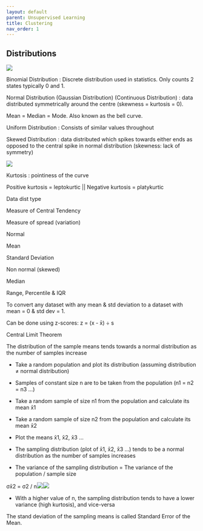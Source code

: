 ```yaml
---
layout: default
parent: Unsupervised Learning
title: Clustering
nav_order: 1
---
```




## Distributions


![](https://lh5.googleusercontent.com/5YCExoAhnLJzY1eSMR-hlINKnL70QKv0Akt7nTsyw0vUb8U_ZcElyLGa5QGiyXXBmY__IFRQU5SE28fGmOdJ0-mGxmeui7TnaGBetcY8ei3gpk6oQ2jiydIYMIhJPAV87aaSIisU)

Binomial Distribution  : Discrete distribution used in statistics. Only counts 2 states typically 0 and 1.



Normal Distribution (Gaussian Distribution) (Continuous Distribution) : data distributed symmetrically around the centre (skewness = kurtosis = 0).

Mean = Median = Mode. Also known as the bell curve.



Uniform Distribution : Consists of similar values throughout



Skewed Distribution : data distributed which spikes towards either ends as opposed to the central spike in normal distribution (skewness: lack of symmetry)

![](https://lh5.googleusercontent.com/xSFebQ4fS5oGd-c7NFnD8MeJWI_SmDj1xWIb9W4nA4MT84shpU9azJ2774EmUKOwVHlRF6fFTSDB5uJCku-4JM3MPPANVczNIOP5YRYr2ZIbvz3_ho73uAedH1I8ET_xewbYOjLZ)

Kurtosis : pointiness of the curve

Positive kurtosis = leptokurtic || Negative kurtosis = platykurtic




Data dist type

Measure of Central Tendency

Measure of spread (variation)

Normal

Mean

Standard Deviation

Non normal (skewed)

Median

Range, Percentile & IQR



To convert any dataset with any mean & std deviation to a dataset with mean = 0 & std dev = 1.

Can be done using z-scores: z = (x - x̄) ÷ s




Central Limit Theorem

The distribution of the sample means tends towards a normal distribution as the number of samples increase



-   Take a random population and plot its distribution (assuming distribution ≠ normal distribution)


-   Samples of constant size n are to be taken from the population (n1 = n2 = n3 …)

-   Take a random sample of size n1 from the population and calculate its mean x̄1

-   Take a random sample of size n2 from the population and calculate its mean x̄2

-   Plot the means x̄1, x̄2, x̄3 …

-   The sampling distribution (plot of x̄1, x̄2, x̄3 …) tends to be a normal distribution as the number of samples increases

-   The variance of the sampling distribution = The variance of the population / sample size


σx̄2 = σ2 / n![](https://lh3.googleusercontent.com/eH7u73SOU6FMMOTbdRfx2JqdESutPfl8ClVYTkk4KLO5_Aq5fP0QvVd4ViWDEZ6rqpIZehKkfa4kAwbN_aM5WnLRPl8N0odC1372kNU5_TokNNaLnHQHOp4pXQbQ1TkjAFpyph8l)![](https://lh3.googleusercontent.com/lIGbfcym_m1t1UMDYmKHJTwxDaBdlKUecB6o0RQ5amQ0lT6VuJAnDjJAoB-SaFQNssE9aPRHJw7_Qt4DgMOsjYfzuhFa3uqiKK5WVLlbcRckudz90njAj4JM0t7E1HY1RSrp8PeN)

-   With a higher value of n, the sampling distribution tends to have a lower variance (high kurtosis), and vice-versa


The stand deviation of the sampling means is called Standard Error of the Mean.
